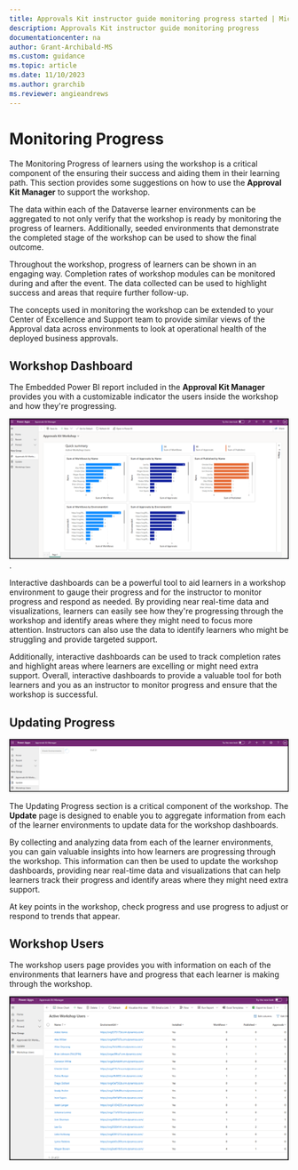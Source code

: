 ```yaml
---
title: Approvals Kit instructor guide monitoring progress started | Microsoft Learn
description: Approvals Kit instructor guide monitoring progress
documentationcenter: na
author: Grant-Archibald-MS
ms.custom: guidance
ms.topic: article
ms.date: 11/10/2023
ms.author: grarchib
ms.reviewer: angieandrews
---
```


# Monitoring Progress

The Monitoring Progress of learners using the workshop is a critical component of the ensuring their success and aiding them in their learning path. This section provides some suggestions on how to use the **Approval Kit Manager** to support the workshop.

The data within each of the Dataverse learner environments can be aggregated to not only verify that the workshop is ready by monitoring the progress of learners. Additionally, seeded environments that demonstrate the completed stage of the workshop can be used to show the final outcome.

Throughout the workshop, progress of learners can be shown in an engaging way. Completion rates of workshop modules can be monitored during and after the event. The data collected can be used to highlight success and areas that require further follow-up.

The concepts used in monitoring the workshop can be extended to your Center of Excellence and Support team to provide similar views of the Approval data across environments to look at operational health of the deployed business approvals.

## Workshop Dashboard

The Embedded Power BI report included in the **Approval Kit Manager** provides you with a customizable indicator the users inside the workshop and how they're progressing.

![Screenshot of Approvals Kit Manager Dashboard](./media/approvals-kit-manager-dashboard.png).

Interactive dashboards can be a powerful tool to aid learners in a workshop environment to gauge their progress and for the instructor to monitor progress and respond as needed. By providing near real-time data and visualizations, learners can easily see how they're progressing through the workshop and identify areas where they might need to focus more attention. Instructors can also use the data to identify learners who might be struggling and provide targeted support.

Additionally, interactive dashboards can be used to track completion rates and highlight areas where learners are excelling or might need extra support. Overall, interactive dashboards to provide a valuable tool for both learners and you as an instructor to monitor progress and ensure that the workshop is successful.

## Updating Progress

![Screenshot of Approvals Kit checking environments for progress updates](./media/approvals-kit-manager-update.png)

The Updating Progress section is a critical component of the workshop. The **Update** page is designed to enable you to aggregate information from each of the learner environments to update data for the workshop dashboards.

By collecting and analyzing data from each of the learner environments, you can gain valuable insights into how learners are progressing through the workshop. This information can then be used to update the workshop dashboards, providing near real-time data and visualizations that can help learners track their progress and identify areas where they might need extra support.

At key points in the workshop, check progress and use progress to adjust or respond to trends that appear.

## Workshop Users

The workshop users page provides you with information on each of the environments that learners have and progress that each learner is making through the workshop.

![Screenshot of Approvals Kit Manager Workshop users](./media/approvals-kit-manager-workshop-users.png)
